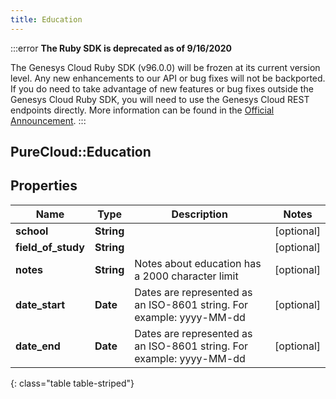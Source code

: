 ```yaml
---
title: Education
---
```


:::error
**The Ruby SDK is deprecated as of 9/16/2020**

The Genesys Cloud Ruby SDK (v96.0.0) will be frozen at its current version level. Any new enhancements to our API or bug fixes will not be backported. If you do need to take advantage of new features or bug fixes outside the Genesys Cloud Ruby SDK, you will need to use the Genesys Cloud REST endpoints directly. More information can be found in the [Official Announcement](https://developer.mypurecloud.com/forum/t/announcement-genesys-cloud-ruby-sdk-end-of-life/8850).
:::


## PureCloud::Education

## Properties

|Name | Type | Description | Notes|
|------------ | ------------- | ------------- | -------------|
| **school** | **String** |  | [optional] |
| **field_of_study** | **String** |  | [optional] |
| **notes** | **String** | Notes about education has a 2000 character limit | [optional] |
| **date_start** | **Date** | Dates are represented as an ISO-8601 string. For example: yyyy-MM-dd | [optional] |
| **date_end** | **Date** | Dates are represented as an ISO-8601 string. For example: yyyy-MM-dd | [optional] |
{: class="table table-striped"}


